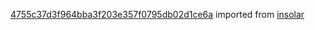 [4755c37d3f964bba3f203e357f0795db02d1ce6a](https://github.com/insolar/insolar/commit/4755c37d3f964bba3f203e357f0795db02d1ce6a) imported from [insolar](https://github.com/insolar/insolar)
